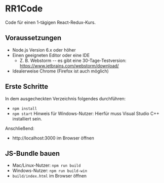 # RR1Code
Code für einen 1-tägigen React-Redux-Kurs.

## Voraussetzungen
* Node.js Version 6.x oder höher
* Einen geeigneten Editor oder eine IDE
   * Z. B. Webstorm -- es gibt eine 30-Tage-Testversion: https://www.jetbrains.com/webstorm/download/
* Idealerweise Chrome (Firefox ist auch möglich)   

## Erste Schritte
In dem ausgecheckten Verzeichnis folgendes durchführen:
* `npm install`
* `npm start`
Hinweis für Windows-Nutzer: Hierfür muss Visual Studio C++ installiert sein.

Anschließend:
* http://localhost:3000 im Browser öffnen

## JS-Bundle bauen
* Mac/Linux-Nutzer: `npm run build`
* Windows-Nutzer: `npm run build-win`
* `build/index.html` im Browser öffnen
